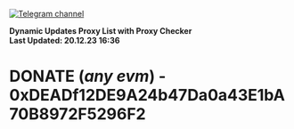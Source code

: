 [![Telegram channel](https://img.shields.io/endpoint?url=https://runkit.io/damiankrawczyk/telegram-badge/branches/master?url=https://t.me/n4z4v0d)](https://t.me/n4z4v0d) 

**Dynamic Updates Proxy List with Proxy Checker**  
**Last Updated: 20.12.23 16:36**

# DONATE (_any evm_) - 0xDEADf12DE9A24b47Da0a43E1bA70B8972F5296F2
